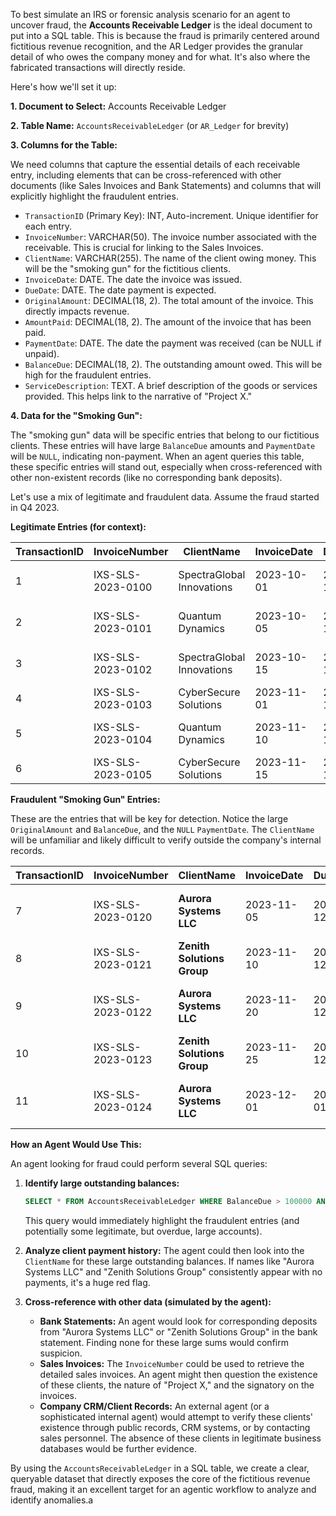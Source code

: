To best simulate an IRS or forensic analysis scenario for an agent to uncover fraud, the **Accounts Receivable Ledger** is the ideal document to put into a SQL table. This is because the fraud is primarily centered around fictitious revenue recognition, and the AR Ledger provides the granular detail of who owes the company money and for what. It's also where the fabricated transactions will directly reside.

Here's how we'll set it up:

**1. Document to Select:** Accounts Receivable Ledger

**2. Table Name:** `AccountsReceivableLedger` (or `AR_Ledger` for brevity)

**3. Columns for the Table:**

We need columns that capture the essential details of each receivable entry, including elements that can be cross-referenced with other documents (like Sales Invoices and Bank Statements) and columns that will explicitly highlight the fraudulent entries.

*   `TransactionID` (Primary Key): INT, Auto-increment. Unique identifier for each entry.
*   `InvoiceNumber`: VARCHAR(50). The invoice number associated with the receivable. This is crucial for linking to the Sales Invoices.
*   `ClientName`: VARCHAR(255). The name of the client owing money. This will be the "smoking gun" for the fictitious clients.
*   `InvoiceDate`: DATE. The date the invoice was issued.
*   `DueDate`: DATE. The date payment is expected.
*   `OriginalAmount`: DECIMAL(18, 2). The total amount of the invoice. This directly impacts revenue.
*   `AmountPaid`: DECIMAL(18, 2). The amount of the invoice that has been paid.
*   `PaymentDate`: DATE. The date the payment was received (can be NULL if unpaid).
*   `BalanceDue`: DECIMAL(18, 2). The outstanding amount owed. This will be high for the fraudulent entries.
*   `ServiceDescription`: TEXT. A brief description of the goods or services provided. This helps link to the narrative of "Project X."

**4. Data for the "Smoking Gun":**

The "smoking gun" data will be specific entries that belong to our fictitious clients. These entries will have large `BalanceDue` amounts and `PaymentDate` will be `NULL`, indicating non-payment. When an agent queries this table, these specific entries will stand out, especially when cross-referenced with other non-existent records (like no corresponding bank deposits).

Let's use a mix of legitimate and fraudulent data. Assume the fraud started in Q4 2023.

**Legitimate Entries (for context):**

| TransactionID | InvoiceNumber     | ClientName                | InvoiceDate | DueDate    | OriginalAmount | AmountPaid | PaymentDate | BalanceDue | ServiceDescription                        |
| ------------- | ----------------- | ------------------------- | ----------- | ---------- | -------------- | ---------- | ----------- | ---------- | ----------------------------------------- |
| 1             | IXS-SLS-2023-0100 | SpectraGlobal Innovations | 2023-10-01  | 2023-10-31 | 120000.00      | 120000.00  | 2023-10-28  | 0.00       | Custom Software Development - HR Portal   |
| 2             | IXS-SLS-2023-0101 | Quantum Dynamics          | 2023-10-05  | 2023-11-04 | 85000.00       | 85000.00   | 2023-11-01  | 0.00       | AI Integration Consultancy - Supply Chain |
| 3             | IXS-SLS-2023-0102 | SpectraGlobal Innovations | 2023-10-15  | 2023-11-14 | 55000.00       | 55000.00   | 2023-11-10  | 0.00       | Data Analytics Dashboard - Phase 1        |
| 4             | IXS-SLS-2023-0103 | CyberSecure Solutions     | 2023-11-01  | 2023-12-01 | 90000.00       | 90000.00   | 2023-11-28  | 0.00       | Penetration Testing & Security Audit      |
| 5             | IXS-SLS-2023-0104 | Quantum Dynamics          | 2023-11-10  | 2023-12-10 | 70000.00       | 0.00       | NULL        | 70000.00   | Predictive Maintenance AI Model           |
| 6             | IXS-SLS-2023-0105 | CyberSecure Solutions     | 2023-11-15  | 2023-12-15 | 40000.00       | 0.00       | NULL        | 40000.00   | Cloud Migration Consulting                |

**Fraudulent "Smoking Gun" Entries:**

These are the entries that will be key for detection. Notice the large `OriginalAmount` and `BalanceDue`, and the `NULL` `PaymentDate`. The `ClientName` will be unfamiliar and likely difficult to verify outside the company's internal records.

| TransactionID | InvoiceNumber     | ClientName                 | InvoiceDate | DueDate    | OriginalAmount | AmountPaid | PaymentDate | BalanceDue | ServiceDescription                                         |
| ------------- | ----------------- | -------------------------- | ----------- | ---------- | -------------- | ---------- | ----------- | ---------- | ---------------------------------------------------------- |
| 7             | IXS-SLS-2023-0120 | **Aurora Systems LLC**     | 2023-11-05  | 2023-12-05 | 450000.00      | 0.00       | NULL        | 450000.00  | AI Integration & Custom Software for "Project X - Phase 1" |
| 8             | IXS-SLS-2023-0121 | **Zenith Solutions Group** | 2023-11-10  | 2023-12-10 | 300000.00      | 0.00       | NULL        | 300000.00  | Enterprise AI Strategy & Implementation                    |
| 9             | IXS-SLS-2023-0122 | **Aurora Systems LLC**     | 2023-11-20  | 2023-12-20 | 500000.00      | 0.00       | NULL        | 500000.00  | Data Analytics Platform Development for "Project X"        |
| 10            | IXS-SLS-2023-0123 | **Zenith Solutions Group** | 2023-11-25  | 2023-12-25 | 250000.00      | 0.00       | NULL        | 250000.00  | Advanced Machine Learning Model Consulting                 |
| 11            | IXS-SLS-2023-0124 | **Aurora Systems LLC**     | 2023-12-01  | 2024-01-01 | 200000.00      | 0.00       | NULL        | 200000.00  | Ongoing AI System Maintenance & Support - "Project X"      |

**How an Agent Would Use This:**

An agent looking for fraud could perform several SQL queries:

1.  **Identify large outstanding balances:**
    ```sql
    SELECT * FROM AccountsReceivableLedger WHERE BalanceDue > 100000 AND PaymentDate IS NULL;
    ```
    This query would immediately highlight the fraudulent entries (and potentially some legitimate, but overdue, large accounts).

2.  **Analyze client payment history:** The agent could then look into the `ClientName` for these large outstanding balances. If names like "Aurora Systems LLC" and "Zenith Solutions Group" consistently appear with no payments, it's a huge red flag.

3.  **Cross-reference with other data (simulated by the agent):**
    *   **Bank Statements:** An agent would look for corresponding deposits from "Aurora Systems LLC" or "Zenith Solutions Group" in the bank statement. Finding none for these large sums would confirm suspicion.
    *   **Sales Invoices:** The `InvoiceNumber` could be used to retrieve the detailed sales invoices. An agent might then question the existence of these clients, the nature of "Project X," and the signatory on the invoices.
    *   **Company CRM/Client Records:** An external agent (or a sophisticated internal agent) would attempt to verify these clients' existence through public records, CRM systems, or by contacting sales personnel. The absence of these clients in legitimate business databases would be further evidence.

By using the `AccountsReceivableLedger` in a SQL table, we create a clear, queryable dataset that directly exposes the core of the fictitious revenue fraud, making it an excellent target for an agentic workflow to analyze and identify anomalies.a